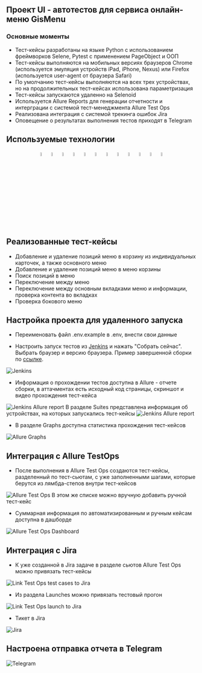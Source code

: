## Проект UI - автотестов для сервиса онлайн-меню GisMenu


### Основные моменты
- Тест-кейсы разработаны на языке Python с использованием фреймворков Selene, Pytest с применением PageObject и ООП
- Тест-кейсы выполняются на мобильных версиях браузеров Chrome (используется эмуляция устройств iPad, iPhone, Nexus) или Firefox (используется user-agent от браузера Safari)
- По умолчанию тест-кейсы выполняются на всех трех устройствах, но на продолжительных тест-кейсах использована параметризация
- Тест-кейсы запускаются удаленно на Selenoid
- Используется Allure Reports для  генерации отчетности и интерграции с системой тест-менеджмента Allure Test Ops
- Реализована интеграция с системой трекинга ошибок Jira
- Оповещение о результатах выполнения тестов приходят в Telegram


## Используемые технологии
<p align="center">
  <code><img width="5%" title="Python" src="images/techs/python.png"></code>
  <code><img width="5%" title="Pycharm" src="images/techs/pycharm.png"></code>
  <code><img width="5%" title="Selene" src="images/techs/selene.png"></code>
  <code><img width="5%" title="Selenium" src="images/techs/selenium.png"></code>
  <code><img width="5%" title="Pytest" src="images/techs/pytest.png"></code>
  <code><img width="5%" title="Selenoid" src="images/techs/selenoid.png"></code>
  <code><img width="5%" title="Allure Report" src="images/techs/allure_report.png"></code>
  <code><img width="5%" title="Allure TestOps" src="images/techs/allure_testops.png"></code>
  <code><img width="5%" title="Jira" src="images/techs/jira.png"></code>
  <code><img width="5%" title="Telegram" src="images/techs/tg.png"></code>
  <code><img width="5%" title="GitHub" src="images/techs/github.png"></code>
  <code><img width="5%" title="Jenkins" src="images/techs/jenkins.png"></code>
</p>

## Реализованные тест-кейсы

- Добавление и удаление позиций меню в корзину из индивидуальных карточек, а также основного меню
- Добавление и удаление позиций меню в меню корзины
- Поиск позиций в меню
- Переключение между меню
- Переключение между основным вкладками меню и информации, проверка контента во вкладках
- Проверка бокового меню

## Настройка проекта для удаленного запуска
- Переименовать файл .env.example в .env, внести свои данные

- Настроить запуск тестов из [Jenkins](https://jenkins.autotests.cloud/job/azavialov-qa-guru-python-5-26/) и нажать "Собрать сейчас". Выбрать браузер и версию браузера. Пример завершенной сборки по [ссылке](https://jenkins.autotests.cloud/job/azavialov-qa-guru-python-5-26/68/).
<img src="images/screens/jenkins_build.png" alt="Jenkins"/>

- Информация о прохождении тестов доступна в Allure - отчете сборки, в аттачментах есть исходный код страницы, скриншот и видео прохождения тест-кейса
<img src="images/screens/jenkins_allure_main.png" alt="Jenkins Allure report"/>
В разделе Suites представлена информация об устройствах, на которых запускались тест-кейсы
<img src="images/screens/jenkins_allure.png" alt="Jenkins Allure report"/>

- В разделе Graphs доступна статистика прохождения тест-кейсов
<img src="images/screens/allure_graphs.png" alt="Allure Graphs"/>

## Интеграция с Allure TestOps 
- После выполнения в Allure Test Ops создаются тест-кейсы, разделенный по тест-сьютам, с уже заполненными шагами, которые берутся из лямбда-степов внутри тест-кейсов
<img src="images/screens/test_ops_cases.png" alt="Allure Test Ops"/>
В этом же списке можно вручную добавить ручной тест-кейс

- Суммарная информация по автоматизированным и ручным кейсам доступна в дашборде
<img src="images/screens/test_ops_dashboard.png" alt="Allure Test Ops Dashboard"/>

## Интеграция с Jira
- К уже созданной в Jira задаче в разделе сьютов Allure Test Ops можно привязать тест-кейсы
<img src="images/screens/test_ops_link_cases_jira.png" alt="Link Test Ops test cases to Jira"/>

- Из раздела Launches можно привязать тестовый прогон
<img src="images/screens/test_ops_launches.png" alt="Link Test Ops launch to Jira"/>

- Тикет в Jira
<img src="images/screens/jira.png" alt="Jira"/>

## Настроена отправка отчета в Telegram

<img src="images/screens/telegram2.png" alt="Telegram"/>
